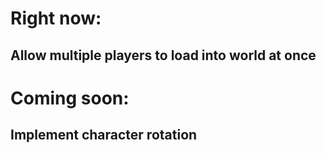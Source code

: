 # Right now:

## Allow multiple players to load into world at once

# Coming soon:

## Implement character rotation
